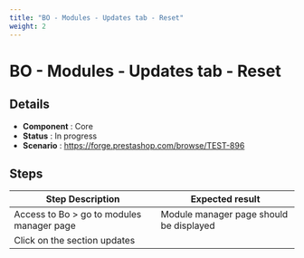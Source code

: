```yaml
---
title: "BO - Modules - Updates tab - Reset"
weight: 2
---
```


# BO - Modules - Updates tab - Reset
## Details
* **Component** : Core
* **Status** : In progress
* **Scenario** : https://forge.prestashop.com/browse/TEST-896

## Steps
| Step Description | Expected result |
| ----- | ----- |
| Access to Bo > go to modules manager page | Module manager page should be displayed |
| Click on the section updates |  |
